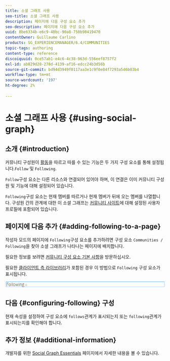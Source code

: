 ```yaml
---
title: 소셜 그래프 사용
seo-title: 소셜 그래프 사용
description: 페이지에 다음 구성 요소 추가
seo-description: 페이지에 다음 구성 요소 추가
uuid: 8be6334b-e6c9-40bc-90a8-750b98419470
contentOwner: Guillaume Carlino
products: SG_EXPERIENCEMANAGER/6.4/COMMUNITIES
topic-tags: authoring
content-type: reference
discoiquuid: 0ce57ab1-e4c6-4c38-963d-556eef8757f2
exl-id: ab829d28-278d-4139-af16-edcc24b3d56b
source-git-commit: bd94d3949f0117aa3e1c9f0e84f7293a5d6b03b4
workflow-type: tm+mt
source-wordcount: '197'
ht-degree: 2%

---
```


# 소셜 그래프 사용 {#using-social-graph}

## 소개 {#introduction}

커뮤니티 구성원이 [활동](activities.md)을 따르고 따를 수 있는 기능은 두 가지 구성 요소를 통해 설정됩니다.`Follow` 및 `Following`.

`Follow`구성 요소는 다른 리소스와 연결되어 있어야 하며, 이 연결은 이미 커뮤니티 구성원 및 기능에 대해 설정되어 있습니다.

`Following`구성 요소는 현재 멤버를 따르거나 현재 멤버가 뒤에 오는 멤버를 나열합니다. 구성원 간의 관계에 대한 이 소셜 그래프는 [커뮤니티 사이트](overview.md#communitiessites)에 대해 설정된 사용자 프로필에 포함되어 있습니다.

## 페이지에 다음 추가 {#adding-following-to-a-page}

작성자 모드의 페이지에 `Following`구성 요소를 추가하려면 구성 요소 `Communities / Following`을 찾아 소셜 그래프가 나타나는 페이지에 배치합니다.

필요한 정보를 보려면 [커뮤니티 구성 요소 기본 사항](basics.md)을 방문하십시오.

필요한 [클라이언트 측 라이브러리](essentials-socialgraph.md#essentials-for-client-side)가 포함된 경우 이 방법으로 `Following` 구성 요소가 표시됩니다.

![chlimage_1-447](assets/chlimage_1-447.png)

## 다음 {#configuring-following} 구성

현재 속성을 설정하여 구성 요소에 `follows`관계가 표시되는지 또는 `following`관계가 표시되는지를 확인해야 합니다.

## 추가 정보 {#additional-information}

개발자를 위한 [Social Graph Essentials](essentials-socialgraph.md) 페이지에서 자세한 내용을 볼 수 있습니다.
